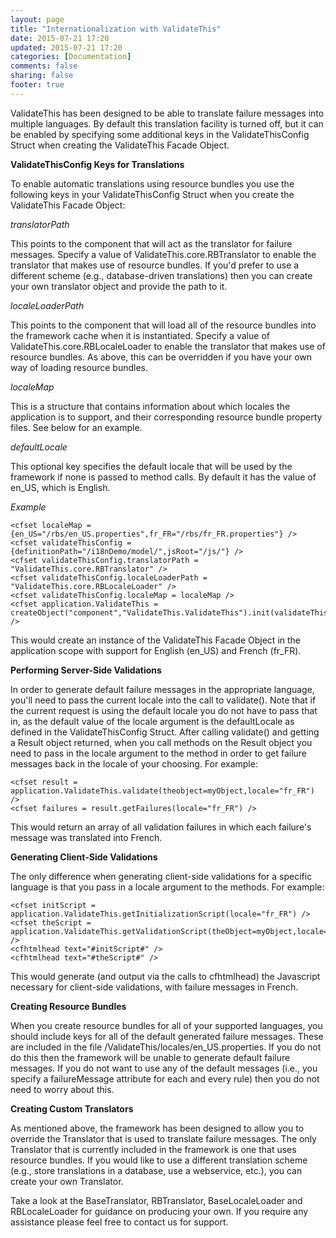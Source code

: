 ```yaml
---
layout: page
title: "Internationalization with ValidateThis"
date: 2015-07-21 17:20
updated: 2015-07-21 17:20
categories: [Documentation]
comments: false
sharing: false
footer: true
---
```

ValidateThis has been designed to be able to translate failure messages into multiple languages. By default this translation facility is turned off, but it can be enabled by specifying some additional keys in the ValidateThisConfig Struct when creating the ValidateThis Facade Object.

**ValidateThisConfig Keys for Translations**

To enable automatic translations using resource bundles you use the following keys in your ValidateThisConfig Struct when you create the ValidateThis Facade Object:

*translatorPath*

This points to the component that will act as the translator for failure messages. Specify a value of ValidateThis.core.RBTranslator to enable the translator that makes use of resource bundles. If you'd prefer to use a different scheme (e.g., database-driven translations) then you can create your own translator object and provide the path to it.

*localeLoaderPath*

This points to the component that will load all of the resource bundles into the framework cache when it is instantiated. Specify a value of ValidateThis.core.RBLocaleLoader to enable the translator that makes use of resource bundles. As above, this can be overridden if you have your own way of loading resource bundles.

*localeMap*

This is a structure that contains information about which locales the application is to support, and their corresponding resource bundle property files. See below for an example.

*defaultLocale*

This optional key specifies the default locale that will be used by the framework if none is passed to method calls. By default it has the value of en_US, which is English.

*Example*

```
<cfset localeMap = {en_US="/rbs/en_US.properties",fr_FR="/rbs/fr_FR.properties"} />
<cfset validateThisConfig = {definitionPath="/i18nDemo/model/",jsRoot="/js/"} />
<cfset validateThisConfig.translatorPath = "ValidateThis.core.RBTranslator" />
<cfset validateThisConfig.localeLoaderPath = "ValidateThis.core.RBLocaleLoader" />
<cfset validateThisConfig.localeMap = localeMap />
<cfset application.ValidateThis = createObject("component","ValidateThis.ValidateThis").init(validateThisConfig) />
```

This would create an instance of the ValidateThis Facade Object in the application scope with support for English (en_US) and French (fr_FR).

**Performing Server-Side Validations**

In order to generate default failure messages in the appropriate language, you'll need to pass the current locale into the call to validate(). Note that if the current request is using the default locale you do not have to pass that in, as the default value of the locale argument is the defaultLocale as defined in the ValidateThisConfig Struct. After calling validate() and getting a Result object returned, when you call methods on the Result object you need to pass in the locale argument to the method in order to get failure messages back in the locale of your choosing. For example:

```
<cfset result = application.ValidateThis.validate(theobject=myObject,locale="fr_FR") />
<cfset failures = result.getFailures(locale="fr_FR") />
```

This would return an array of all validation failures in which each failure's message was translated into French.

**Generating Client-Side Validations**

The only difference when generating client-side validations for a specific language is that you pass in a locale argument to the methods. For example:

```
<cfset initScript = application.ValidateThis.getInitializationScript(locale="fr_FR") />
<cfset theScript = application.ValidateThis.getValidationScript(theObject=myObject,locale="fr_FR") />
<cfhtmlhead text="#initScript#" />
<cfhtmlhead text="#theScript#" />
```

This would generate (and output via the calls to cfhtmlhead) the Javascript necessary for client-side validations, with failure messages in French.

**Creating Resource Bundles**

When you create resource bundles for all of your supported languages, you should include keys for all of the default generated failure messages. These are included in the file /ValidateThis/locales/en_US.properties. If you do not do this then the framework will be unable to generate default failure messages. If you do not want to use any of the default messages (i.e., you specify a failureMessage attribute for each and every rule) then you do not need to worry about this.

**Creating Custom Translators**

As mentioned above, the framework has been designed to allow you to override the Translator that is used to translate failure messages. The only Translator that is currently included in the framework is one that uses resource bundles. If you would like to use a different translation scheme (e.g., store translations in a database, use a webservice, etc.), you can create your own Translator.

Take a look at the BaseTranslator, RBTranslator, BaseLocaleLoader and RBLocaleLoader for guidance on producing your own. If you require any assistance please feel free to contact us for support.
